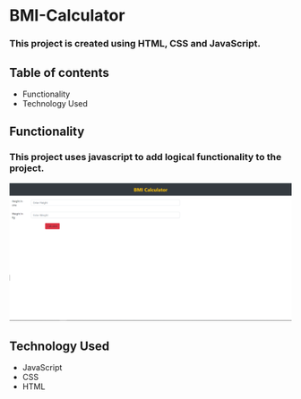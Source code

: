# BMI-Calculator

### This project is created using HTML, CSS and JavaScript.

## Table of contents

- Functionality
- Technology Used

## Functionality

### This project uses javascript to add logical functionality to the project.

![srceen shot](https://raw.githubusercontent.com/amitverma07/BMI-Calculator/master/Capture.png)

## Technology Used

- JavaScript
- CSS
- HTML
